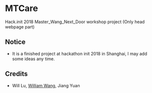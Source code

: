 # MTCare
Hack.init 2018 Master_Wang_Next_Door workshop project (Only head webpage part)

## Notice
- It is a finished project at hackathon init 2018 in Shanghai, I may add some ideas any time.

## Credits
- Will Lu, [William Wang](https://github.com/WilliamWangyueming), Jiang Yuan
